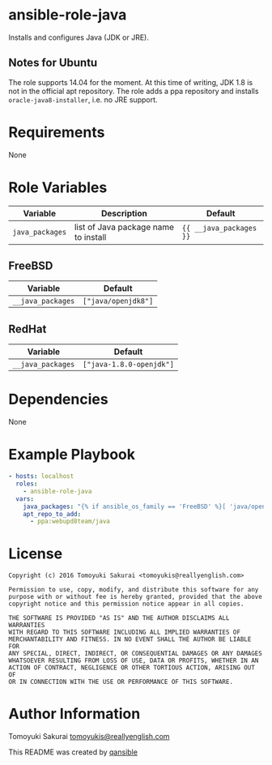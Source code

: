 # ansible-role-java

Installs and configures Java (JDK or JRE).

## Notes for Ubuntu

The role supports 14.04 for the moment. At this time of writing, JDK 1.8 is not
in the official apt repository. The role adds a ppa repository and installs
`oracle-java8-installer`, i.e. no JRE support.

# Requirements

None

# Role Variables

| Variable | Description | Default |
|----------|-------------|---------|
| `java_packages` | list of Java package name to install | `{{ __java_packages }}` |


## FreeBSD

| Variable | Default |
|----------|---------|
| `__java_packages` | `["java/openjdk8"]` |

## RedHat

| Variable | Default |
|----------|---------|
| `__java_packages` | `["java-1.8.0-openjdk"]` |

# Dependencies

None

# Example Playbook

```yaml
- hosts: localhost
  roles:
    - ansible-role-java
  vars:
    java_packages: "{% if ansible_os_family == 'FreeBSD' %}[ 'java/openjdk7', 'java/openjdk8-jre' ]{% elif ansible_os_family == 'RedHat' %}[ 'java-1.7.0-openjdk' ]{% elif ansible_os_family == 'OpenBSD' %}[ 'jdk-1.7.0.80p1v0' ]{% elif ansible_os_family == 'Debian' %}[ 'oracle-java8-installer', 'openjdk-7-jdk' ]{% endif %}"
    apt_repo_to_add:
      - ppa:webupd8team/java
```

# License

```
Copyright (c) 2016 Tomoyuki Sakurai <tomoyukis@reallyenglish.com>

Permission to use, copy, modify, and distribute this software for any
purpose with or without fee is hereby granted, provided that the above
copyright notice and this permission notice appear in all copies.

THE SOFTWARE IS PROVIDED "AS IS" AND THE AUTHOR DISCLAIMS ALL WARRANTIES
WITH REGARD TO THIS SOFTWARE INCLUDING ALL IMPLIED WARRANTIES OF
MERCHANTABILITY AND FITNESS. IN NO EVENT SHALL THE AUTHOR BE LIABLE FOR
ANY SPECIAL, DIRECT, INDIRECT, OR CONSEQUENTIAL DAMAGES OR ANY DAMAGES
WHATSOEVER RESULTING FROM LOSS OF USE, DATA OR PROFITS, WHETHER IN AN
ACTION OF CONTRACT, NEGLIGENCE OR OTHER TORTIOUS ACTION, ARISING OUT OF
OR IN CONNECTION WITH THE USE OR PERFORMANCE OF THIS SOFTWARE.
```

# Author Information

Tomoyuki Sakurai <tomoyukis@reallyenglish.com>

This README was created by [qansible](https://github.com/trombik/qansible)
